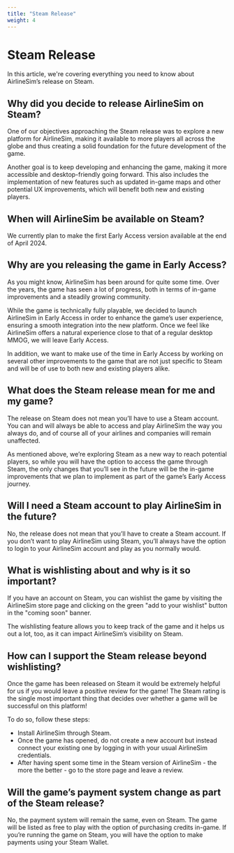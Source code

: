 ```yaml
---
title: "Steam Release"
weight: 4
---
```


# Steam Release

In this article, we're covering everything you need to know about AirlineSim’s release on Steam.

## Why did you decide to release AirlineSim on Steam?

One of our objectives approaching the Steam release was to explore a new platform for AirlineSim, making it available to more players all across the globe and thus creating a solid foundation for the future development of the game.

Another goal is to keep developing and enhancing the game, making it more accessible and desktop-friendly going forward. This also includes the implementation of new features such as updated in-game maps and other potential UX improvements, which will benefit both new and existing players.

## When will AirlineSim be available on Steam?

We currently plan to make the first Early Access version available at the end of April 2024.

## Why are you releasing the game in Early Access?

As you might know, AirlineSim has been around for quite some time. Over the years, the game has seen a lot of progress, both in terms of in-game improvements and a steadily growing community.

While the game is technically fully playable, we decided to launch AirlineSim in Early Access in order to enhance the game’s user experience, ensuring a smooth integration into the new platform. Once we feel like AirlineSim offers a natural experience close to that of a regular desktop MMOG, we will leave Early Access.

In addition, we want to make use of the time in Early Access by working on several other improvements to the game that are not just specific to Steam and will be of use to both new and existing players alike.

## What does the Steam release mean for me and my game?

The release on Steam does not mean you’ll have to use a Steam account. You can and will always be able to access and play AirlineSim the way you always do, and of course all of your airlines and companies will remain unaffected.

As mentioned above, we’re exploring Steam as a new way to reach potential players, so while you will have the option to access the game through Steam, the only changes that you’ll see in the future will be the in-game improvements that we plan to implement as part of the game’s Early Access journey.

## Will I need a Steam account to play AirlineSim in the future?

No, the release does not mean that you’ll have to create a Steam account. If you don’t want to play AirlineSim using Steam, you’ll always have the option to login to your AirlineSim account and play as you normally would.

## What is wishlisting about and why is it so important?

If you have an account on Steam, you can wishlist the game by visiting the AirlineSim store page and clicking on the green "add to your wishlist" button in the "coming soon" banner.

The wishlisting feature allows you to keep track of the game and it helps us out a lot, too, as it can impact AirlineSim’s visibility on Steam.

## How can I support the Steam release beyond wishlisting?

Once the game has been released on Steam it would be extremely helpful for us if you would leave a positive review for the game! The Steam rating is the single most important thing that decides over whether a game will be successful on this platform!

To do so, follow these steps:

* Install AirlineSim through Steam.
* Once the game has opened, do not create a new account but instead connect your existing one by logging in with your usual AirlineSim credentials.
* After having spent some time in the Steam version of AirlineSim - the more the better - go to the store page and leave a review.

## Will the game’s payment system change as part of the Steam release?

No, the payment system will remain the same, even on Steam. The game will be listed as free to play with the option of purchasing credits in-game. If you’re running the game on Steam, you will have the option to make payments using your Steam Wallet.